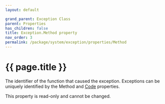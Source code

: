 ```yaml
---
layout: default

grand_parent: Exception Class
parent: Properties
has_children: false
title: Exception.Method property
nav_order: 3
permalink: /package/system/exception/properties/Method
---
```

# {{ page.title }}

The identifier of the function that caused the exception. Exceptions can be uniquely identified by the Method and [Code]() properties.

This property is read-only and cannot be changed.